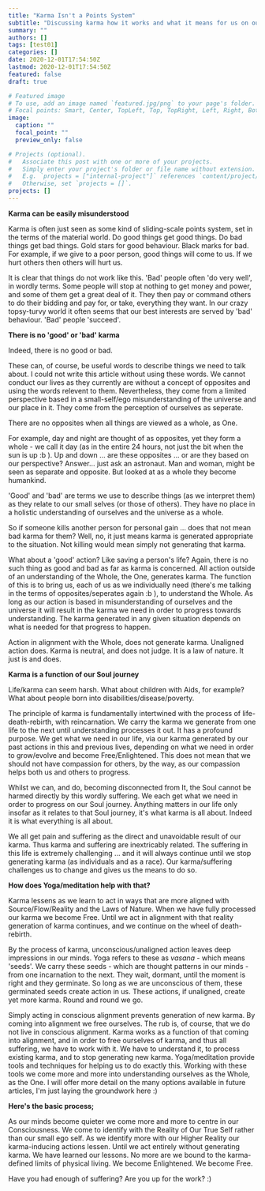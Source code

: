 ```yaml
---
title: "Karma Isn't a Points System"
subtitle: "Discussing karma how it works and what it means for us on our life journey"
summary: ""
authors: []
tags: [test01]
categories: []
date: 2020-12-01T17:54:50Z
lastmod: 2020-12-01T17:54:50Z
featured: false
draft: true

# Featured image
# To use, add an image named `featured.jpg/png` to your page's folder.
# Focal points: Smart, Center, TopLeft, Top, TopRight, Left, Right, BottomLeft, Bottom, BottomRight.
image:
  caption: ""
  focal_point: ""
  preview_only: false

# Projects (optional).
#   Associate this post with one or more of your projects.
#   Simply enter your project's folder or file name without extension.
#   E.g. `projects = ["internal-project"]` references `content/project/deep-learning/index.md`.
#   Otherwise, set `projects = []`.
projects: []
---
```


**Karma can be easily misunderstood**

Karma is often just seen as some kind of sliding-scale points system, set in the terms of the material world.
Do good things get good things.
Do bad things get bad things.
Gold stars for good behaviour.
Black marks for bad.
For example, if we give to a poor person, good things will come to us.
If we hurt others then others will hurt us.

It is clear that things do not work like this.
'Bad' people often 'do very well', in wordly terms.
Some people will stop at nothing to get money and power, and some of them get a great deal of it.
They then pay or command others to do their bidding and pay for, or take, everything they want.
In our crazy topsy-turvy world it often seems that our best interests are served by 'bad' behaviour.
'Bad' people 'succeed'.

**There is no 'good' or 'bad' karma**


Indeed, there is no good or bad.

These can, of course, be useful words to describe things we need to talk about.
I could not write this article without using these words.
We cannot conduct our lives as they currently are without a concept of opposites and using the words relevent to them.
Nevertheless, they come from a limited perspective based in a small-self/ego misunderstanding of the universe and our place in it.
They come from the perception of ourselves as seperate.

There are no opposites when all things are viewed as a whole, as One.

For example, day and night are thought of as opposites, yet they form a whole - we call it day (as in the entire 24 hours, not just the bit when the sun is up :b ).
Up and down ... are these opposites ... or are they based on our perspective?
Answer... just ask an astronaut.
Man and woman, might be seen as separate and opposite.
But looked at as a whole they become humankind.

'Good' and 'bad' are terms we use to describe things (as we interpret them) as they relate to our small selves (or those of others).
They have no place in a holistic understanding of ourselves and the universe as a whole.

So if someone kills another person for personal gain ... does that not mean bad karma for them?
Well, no, it just means karma is generated appropriate to the situation.
Not killing would mean simply not generating that karma.

What about a 'good' action?
Like saving a person's life?
Again, there is no such thing as good and bad as far as karma is concerned.
All action outside of an understanding of the Whole, the One, generates karma.
The function of this is to bring us, each of us as we individually need (there's me talking in the terms of opposites/seperates again  :b ), to understand the Whole.
As long as our action is based in misunderstanding of ourselves and the universe it will result in the karma we need in order to progress towards understanding.
The karma generated in any given situation depends on what is needed for that progress to happen.

Action in alignment with the Whole, does not generate karma.
Unaligned action does.
Karma is neutral, and does not judge.
It is a law of nature.
It just is and does.

**Karma is a function of our Soul journey**

Life/karma can seem harsh.
What about children with Aids, for example?
What about people born into disabilities/disease/poverty.

The principle of karma is fundamentally intertwined with the process of life-death-rebirth, with reincarnation.
We carry the karma we generate from one life to the next until understanding processes it out.
It has a profound purpose.
We get what we need in our life, via our karma generated by our past actions in this and previous lives, depending on what we need in order to grow/evolve and become Free/Enlightened.
This does not mean that we should not have compassion for others, by the way, as our compassion helps both us and others to progress.

Whilst we can, and do, becoming disconnected from It, the Soul cannot be harmed directly by this wordly suffering.
We each get what we need in order to progress on our Soul journey.
Anything matters in our life only insofar as it relates to that Soul journey, it's what karma is all about.
Indeed it is what everything is all about.

We all get pain and suffering as the direct and unavoidable result of our karma.
Thus karma and suffering are inextricably related.
The suffering in this life is extremely challenging ... and it will always continue until we stop generating karma (as individuals and as a race).
Our karma/suffering challenges us to change and gives us the means to do so.

**How does Yoga/meditation help with that?**


Karma lessens as we learn to act in ways that are more aligned with Source/Flow/Reality and the Laws of Nature.
When we have fully processed our karma we become Free.
Until we act in alignment with that reality generation of karma continues, and we continue on the wheel of death-rebirth.

By the process of karma, unconscious/unaligned action leaves deep impressions in our minds.
Yoga refers to these as <em>vasana</em> - which means 'seeds'.
We carry these seeds - which are thought patterns in our minds - from one incarnation to the next.
They wait, dormant, until the moment is right and they germinate.
So long as we are unconscious of them, these germinated seeds create action in us.
These actions, if unaligned, create yet more karma.
Round and round we go.

Simply acting in conscious alignment prevents generation of new karma.
By coming into alignment we free ourselves.
The rub is, of course, that we do not live in conscious alignment.
Karma works as a function of that coming into alignment, and in order to free ourselves of karma, and thus all suffering, we have to work with it.
We have to understand it, to process existing karma, and to stop generating new karma.
Yoga/meditation provide tools and techniques for helping us to do exactly this.
Working with these tools we come more and more into understanding ourselves as the Whole, as the One.
I will offer more detail on the many options available in future articles, I'm just laying the groundwork here :)

**Here's the basic process;**

As our minds become quieter we come more and more to centre in our Consciousness.
We come to identify with the Reality of Our True Self rather than our small ego self.
As we identify more with our Higher Reality our karma-inducing actions lessen.
Until we act entirely without generating karma.
We have learned our lessons.
No more are we bound to the karma-defined limits of physical living.
We become Enlightened.
We become Free.

Have you had enough of suffering?
Are you up for the work?
:)
